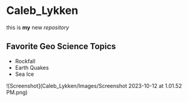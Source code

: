 # Caleb_Lykken
this is **my** new *repository*
## Favorite Geo Science Topics
* Rockfall
* Earth Quakes
* Sea Ice

![Screenshot](Caleb_Lykken/Images/Screenshot 2023-10-12 at 1.01.52 PM.png)
